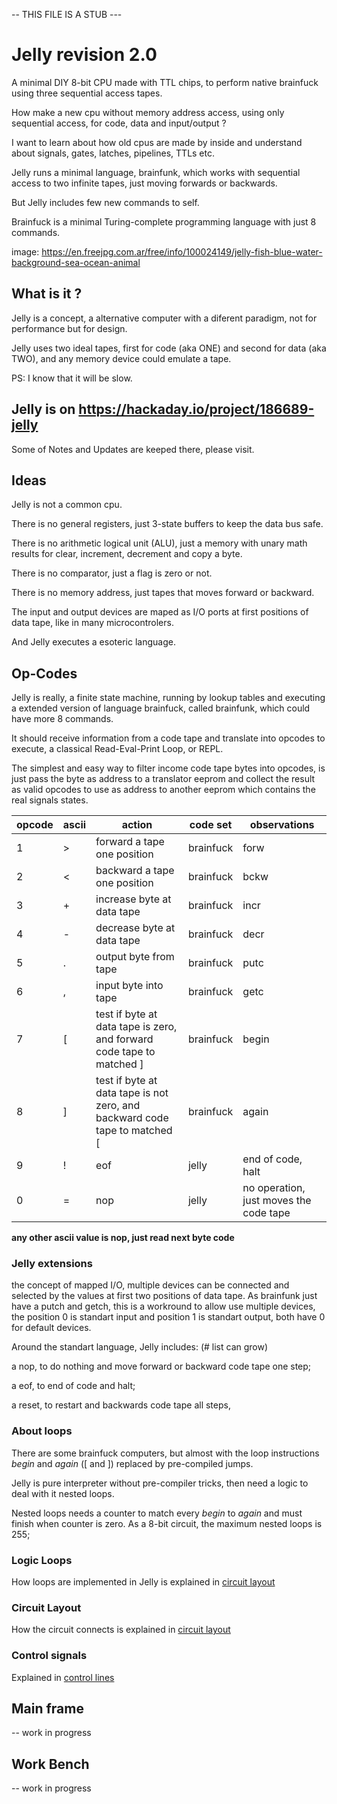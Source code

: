-- THIS FILE IS A STUB ---

# Jelly revision 2.0

A minimal DIY 8-bit CPU made with TTL chips, to perform native brainfuck using three sequential access tapes.

How make a new cpu without memory address access, using only sequential access, for code, data and input/output ?

I want to learn about how old cpus are made by inside and understand about signals, gates, latches, pipelines, TTLs etc.

Jelly runs a minimal language, brainfunk, which works with sequential access to two infinite tapes, just moving forwards or backwards.

But Jelly includes few new commands to self.

Brainfuck is a minimal Turing-complete programming language with just 8 commands.

image:
https://en.freejpg.com.ar/free/info/100024149/jelly-fish-blue-water-background-sea-ocean-animal

## What is it ?

Jelly is a concept, a alternative computer with a diferent paradigm, not for performance but for design.

Jelly uses two ideal tapes, first for code (aka ONE) and second for data (aka TWO), and any memory device could emulate a tape.

PS: I know that it will be slow.

## Jelly is on https://hackaday.io/project/186689-jelly

Some of Notes and Updates are keeped there, please visit.

## Ideas

Jelly is not a common cpu.

There is no general registers, just 3-state buffers to keep the data bus safe. 

There is no arithmetic logical unit (ALU), just a memory with unary math results for clear, increment, decrement and copy a byte.

There is no comparator, just a flag is zero or not.

There is no memory address, just tapes that moves forward or backward.

The input and output devices are maped as I/O ports at first positions of data tape, like in many microcontrolers.

And Jelly executes a esoteric language.

## Op-Codes

Jelly is really, a finite state machine, running by lookup tables and executing a extended version of language brainfuck, called brainfunk, which could have more 8 commands.

It should receive information from a code tape and translate into opcodes to execute, a classical Read-Eval-Print Loop, or REPL.

The simplest and easy way to filter income code tape bytes into opcodes, is just pass the byte as address to a translator eeprom and collect the result as valid opcodes to  use as address to another eeprom which contains the real signals states. 

| opcode | ascii | action | code set | observations |
| --- | --- | --- | --- | --- |
| 1 | \> | forward a tape one position | brainfuck | forw |
| 2 | \< | backward a tape one position | brainfuck | bckw |
| 3 | \+ | increase byte at data tape | brainfuck | incr |
| 4 | \- | decrease byte at data tape | brainfuck | decr |
| 5 | \. | output byte from tape | brainfuck | putc |
| 6 | \, | input byte into tape | brainfuck | getc |
| 7 | \[ | test if byte at data tape is zero, and forward code tape to matched \] | brainfuck | begin |
| 8 | \] | test if byte at data tape is not zero, and backward code tape to matched \[ | brainfuck | again |
| 9 | \! | eof | jelly | end of code, halt |
| 0 | \= | nop | jelly | no operation, just moves the code tape |

__any other ascii value is nop, just read next byte code__

### Jelly extensions

the concept of mapped I/O, multiple devices can be connected and selected by the values at first two positions of data tape. As brainfunk just have a putch and getch, this is a workround to allow use multiple devices, the position 0 is standart input and position 1 is standart output, both have 0 for default devices. 

Around the standart language, Jelly includes: (# list can grow)

  a nop, to do nothing and move forward or backward code tape one step;
  
  a eof, to end of code and halt;
  
  a reset, to restart and backwards code tape all steps,
  
### About loops

There are some brainfuck computers, but almost with the loop instructions _begin_ and _again_ (\[ and \]) replaced by pre-compiled jumps. 

Jelly is pure interpreter without pre-compiler tricks, then need a logic to deal with it nested loops.

Nested loops needs a counter to match every _begin_ to _again_ and must finish when counter is zero. As a 8-bit circuit, the maximum nested loops is 255;

### Logic Loops

How loops are implemented in Jelly is explained in [circuit layout](documents/LogicLoops.md)

### Circuit Layout

How the circuit connects is explained in [circuit layout](documents/CircuitLayout.md)

### Control signals

Explained in [control lines](documents/ControlLines.md)

## Main frame

-- work in progress

## Work Bench

-- work in progress

